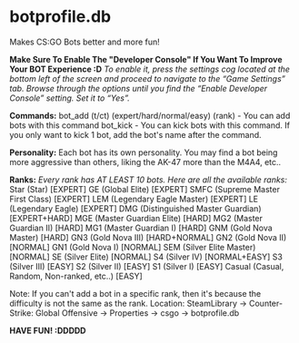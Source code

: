 # botprofile.db
Makes CS:GO Bots better and more fun!

**Make Sure To Enable The "Developer Console" If You Want To Improve Your BOT Experience :D**
*To enable it, press the settings cog located at the bottom left of the screen and proceed to navigate to the “Game Settings” tab. Browse through the options until you find the “Enable Developer Console” setting. Set it to “Yes”.*

**Commands:**
bot_add (t/ct) (expert/hard/normal/easy) (rank) - You can add bots with this command
bot_kick - You can kick bots with this command. If you only want to kick 1 bot, add the bot's name after the command.

**Personality:**
Each bot has its own personality. You may find a bot being more aggressive than others, liking the AK-47 more than the M4A4, etc..

**Ranks:**
*Every rank has AT LEAST 10 bots. Here are all the available ranks:*
Star (Star) [EXPERT]
GE (Global Elite) [EXPERT]
SMFC (Supreme Master First Class) [EXPERT]
LEM (Legendary Eagle Master) [EXPERT]
LE (Legendary Eagle) [EXPERT]
DMG (Distinguished Master Guardian) [EXPERT+HARD]
MGE (Master Guardian Elite) [HARD]
MG2 (Master Guardian II) [HARD]
MG1 (Master Guardian I) [HARD]
GNM (Gold Nova Master) [HARD]
GN3 (Gold Nova III) [HARD+NORMAL]
GN2 (Gold Nova II) [NORMAL]
GN1 (Gold Nova I) [NORMAL]
SEM (Silver Elite Master) [NORMAL]
SE (Silver Elite) [NORMAL]
S4 (Silver IV) [NORMAL+EASY]
S3 (Silver III) [EASY]
S2 (Silver II) [EASY]
S1 (Silver I) [EASY]
Casual (Casual, Random, Non-ranked, etc..) [EASY]

Note: If you can't add a bot in a specific rank, then it's because the difficulty is not the same as the rank.
Location: SteamLibrary -> Counter-Strike: Global Offensive -> Properties -> csgo -> botprofile.db


**HAVE FUN! :DDDDD**
